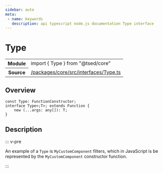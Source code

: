 ```yaml
---
sidebar: auto
meta:
 - name: keywords
   description: api typescript node.js documentation Type interface
---
```

# Type <Badge text="Interface" type="interface"/>
<!-- Summary -->
<section class="symbol-info"><table class="is-full-width"><tbody><tr><th>Module</th><td><div class="lang-typescript"><span class="token keyword">import</span> { Type }&nbsp;<span class="token keyword">from</span>&nbsp;<span class="token string">"@tsed/core"</span></div></td></tr><tr><th>Source</th><td><a href="https://github.com/TypedProject/ts-express-decorators/blob/v5.18.0/packages/core/src/interfaces/Type.ts#L0-L0">/packages/core/src/interfaces/Type.ts</a></td></tr></tbody></table></section>

<!-- Overview -->
## Overview


<pre><code class="typescript-lang "><span class="token keyword">const</span> Type<span class="token punctuation">:</span> FunctionConstructor<span class="token punctuation">;</span>
<span class="token keyword">interface</span> Type&lt<span class="token punctuation">;</span>T&gt<span class="token punctuation">;</span> <span class="token keyword">extends</span> Function <span class="token punctuation">{</span>
    new <span class="token punctuation">(</span>...args<span class="token punctuation">:</span> <span class="token keyword">any</span><span class="token punctuation">[</span><span class="token punctuation">]</span><span class="token punctuation">)</span><span class="token punctuation">:</span> T<span class="token punctuation">;</span>
<span class="token punctuation">}</span></code></pre>



<!-- Description -->
## Description

::: v-pre

An example of a `Type` is `MyCustomComponent` filters, which in JavaScript is be represented by
the `MyCustomComponent` constructor function.

:::
